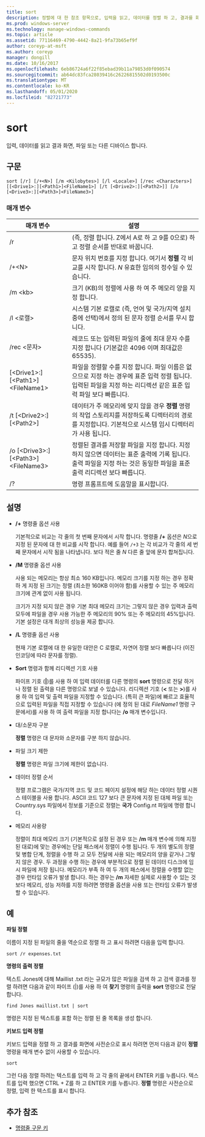 ```yaml
---
title: sort
description: 정렬에 대 한 참조 항목으로, 입력을 읽고, 데이터를 정렬 하 고, 결과를 화면, 파일 또는 다른 장치에 기록 합니다.
ms.prod: windows-server
ms.technology: manage-windows-commands
ms.topic: article
ms.assetid: 77116469-4790-4442-8a21-9fa73b65ef9f
author: coreyp-at-msft
ms.author: coreyp
manager: dongill
ms.date: 10/16/2017
ms.openlocfilehash: 6eb86724a6f22f85ebad39b11a79853d0f090574
ms.sourcegitcommit: ab64dc83fca28039416c26226815502d0193500c
ms.translationtype: MT
ms.contentlocale: ko-KR
ms.lasthandoff: 05/01/2020
ms.locfileid: "82721773"
---
```

# <a name="sort"></a>sort

입력, 데이터를 읽고 결과 화면, 파일 또는 다른 디바이스 합니다.



## <a name="syntax"></a>구문

```
sort [/r] [/+<N>] [/m <Kilobytes>] [/l <Locale>] [/rec <Characters>] [[<Drive1>:][<Path1>]<FileName1>] [/t [<Drive2>:][<Path2>]] [/o [<Drive3>:][<Path3>]<FileName3>]
```

### <a name="parameters"></a>매개 변수

|매개 변수|설명|
|---------|-----------|
|/r|(즉, 정렬 합니다. Z에서 A로 하 고 9를 0으로) 하 고 정렬 순서를 반대로 바꿉니다.|
|/+\<N>|문자 위치 번호를 지정 합니다. 여기서 **정렬** 각 비교를 시작 합니다. *N* 유효한 임의의 정수일 수 있습니다.|
|/m \<kb>|크기 (KB)의 정렬에 사용 하 여 주 메모리 양을 지정 합니다.|
|/l \<로캘>|시스템 기본 로캘로 (즉, 언어 및 국가/지역 설치 중에 선택)에서 정의 된 문자 정렬 순서를 무시 합니다.|
|/rec \<문자>|레코드 또는 입력된 파일의 줄에 최대 문자 수를 지정 합니다 (기본값은 4096 이며 최대값은 65535).|
|[\<Drive1>:] [\<Path1>] \<FileName1>|파일을 정렬할 수를 지정 합니다. 파일 이름은 없으므로 지정 하는 경우에 표준 입력 정렬 됩니다. 입력된 파일을 지정 하는 리디렉션 같은 표준 입력 파일 보다 빠릅니다.|
|/t [\<Drive2>:] [\<Path2>]|데이터가 주 메모리에 맞지 않을 경우 **정렬** 명령의 작업 스토리지를 저장하도록 디렉터리의 경로를 지정합니다. 기본적으로 시스템 임시 디렉터리가 사용 됩니다.|
|/o [\<Drive3>:] [\<Path3>]\<FileName3>|정렬된 결과를 저장할 파일을 지정 합니다. 지정 하지 않으면 데이터는 표준 출력에 기록 됩니다. 출력 파일을 지정 하는 것은 동일한 파일을 표준 출력 리디렉션 보다 빠릅니다.|
|/?|명령 프롬프트에 도움말을 표시합니다.|

## <a name="remarks"></a>설명

-   **/+** 명령줄 옵션 사용

    기본적으로 비교는 각 줄의 첫 번째 문자에서 시작 합니다. 명령줄 **/+** 옵션은 *N*으로 지정 된 문자에 대 한 비교를 시작 합니다. 예를 들어 `/+3` 는 각 비교가 각 줄의 세 번째 문자에서 시작 됨을 나타냅니다. 보다 적은 줄 *N* 다른 줄 앞에 문자 합쳐집니다.
-   **/M** 명령줄 옵션 사용

    사용 되는 메모리는 항상 최소 160 KB입니다. 메모리 크기를 지정 하는 경우 정확 하 게 지정 된 크기는 정렬 (최소한 160KB 이어야 함)를 사용할 수 있는 주 메모리 크기에 관계 없이 사용 됩니다.

    크기가 지정 되지 않은 경우 기본 최대 메모리 크기는 그렇지 않은 경우 입력과 출력 모두에 파일을 경우 사용 가능한 주 메모리의 90% 또는 주 메모리의 45%입니다. 기본 설정은 대개 최상의 성능을 제공 합니다.
-   **/L** 명령줄 옵션 사용

    현재 기본 로캘에 대 한 유일한 대안은 C 로캘로, 자연어 정렬 보다 빠릅니다 (이진 인코딩에 따라 문자를 정렬).
-   **Sort** 명령과 함께 리디렉션 기호 사용

    파이프 기호 (**|**)를 사용 하 여 입력 데이터를 다른 명령의 **sort** 명령으로 전달 하거나 정렬 된 출력을 다른 명령으로 보낼 수 있습니다. 리디렉션 기호 (**<** 또는 **>**)를 사용 하 여 입력 및 출력 파일을 지정할 수 있습니다. (특히 큰 파일)에 빠르고 효율적으로 입력된 파일을 직접 지정할 수 있습니다 (에 정의 된 대로 *FileName1* 명령 구문에서)를 사용 하 여 출력 파일을 지정 합니다는 **/o** 매개 변수입니다.
-   대/소문자 구분

    **정렬** 명령은 대 문자와 소문자를 구분 하지 않습니다.
-   파일 크기 제한

    **정렬** 명령은 파일 크기에 제한이 없습니다.
-   데이터 정렬 순서

    정렬 프로그램은 국가/지역 코드 및 코드 페이지 설정에 해당 하는 데이터 정렬 시퀀스 테이블을 사용 합니다. ASCII 코드 127 보다 큰 문자에 지정 된 대체 파일 또는 Country.sys 파일에서 정보를 기준으로 정렬는 **국가** Config.nt 파일에 명령 합니다.
-   메모리 사용량

    정렬이 최대 메모리 크기 (기본적으로 설정 된 경우 또는 **/m** 매개 변수에 의해 지정 된 대로)에 맞는 경우에는 단일 패스에서 정렬이 수행 됩니다. 두 개의 별도의 정렬 및 병합 단계, 정렬을 수행 하 고 모두 전달에 사용 되는 메모리의 양을 같거나 그렇지 않은 경우. 두 과정을 수행 하는 경우에 부분적으로 정렬 된 데이터 디스크에 임시 파일에 저장 됩니다. 메모리가 부족 하 여 두 개의 패스에서 정렬을 수행할 없는 경우 런타임 오류가 발생 합니다. 하는 경우는 **/m** 자세한 실제로 사용할 수 있는 것 보다 메모리, 성능 저하를 지정 하려면 명령줄 옵션을 사용 또는 런타임 오류가 발생할 수 있습니다.

## <a name="examples"></a>예

**파일 정렬**

이름이 지정 된 파일의 줄을 역순으로 정렬 하 고 표시 하려면 다음을 입력 합니다.

`sort /r expenses.txt`

**명령의 출력 정렬**

텍스트 Jones에 대해 Maillist .txt 라는 규모가 많은 파일을 검색 하 고 검색 결과를 정렬 하려면 다음과 같이 파이프 (|)를 사용 하 여 **찾기** 명령의 출력을 **sort** 명령으로 전달 합니다.

`find Jones maillist.txt | sort`

명령은 지정 된 텍스트를 포함 하는 정렬 된 줄 목록을 생성 합니다.

**키보드 입력 정렬**

키보드 입력을 정렬 하 고 결과를 화면에 사전순으로 표시 하려면 먼저 다음과 같이 **정렬** 명령을 매개 변수 없이 사용할 수 있습니다.

`sort`

그런 다음 정렬 하려는 텍스트를 입력 하 고 각 줄의 끝에서 ENTER 키를 누릅니다. 텍스트를 입력 했으면 CTRL + Z를 하 고 ENTER 키를 누릅니다. **정렬** 명령은 사전순으로 정렬, 입력 한 텍스트를 표시 합니다.

## <a name="additional-references"></a>추가 참조

- [명령줄 구문 키](command-line-syntax-key.md)